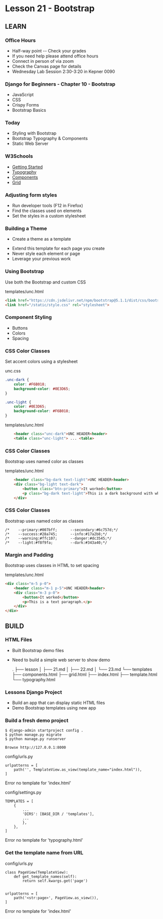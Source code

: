 # Lesson 21 - Bootstrap

## LEARN

### Office Hours
* Half-way point -- Check your grades
* If you need help please attend office hours
* Connect in person of via zoom
* Check the Canvas page for details
* Wednesday Lab Session 2:30-3:20 in Kepner 0090


### Django for Beginners - Chapter 10 - Bootstrap
- JavaScript
- CSS
- Crispy Forms
- Bootstrap Basics


### Today
* Styling with Bootstrap
* Bootstrap Typography & Components
* Static Web Server


### W3Schools
* [Getting Started](https://www.w3schools.com/bootstrap5/index.php)
* [Typography](https://www.w3schools.com/bootstrap5/bootstrap_typography.php)
* [Components](https://www.w3schools.com/bootstrap5/bootstrap_buttons.php)
* [Grid](https://www.w3schools.com/bootstrap5/bootstrap_grid_basic.php)


### Adjusting form styles
* Run developer tools (F12 in Firefox)
* Find the classes used on elements
* Set the styles in a custom stylesheet


### Building a Theme 
- Create a theme as a template
* Extend this template for each page you create
* Never style each element or page
* Leverage your previous work


### Using Bootstrap
Use both the Bootstrap and custom CSS

templates/unc.html

```html
<link href="https://cdn.jsdelivr.net/npm/bootstrap@5.1.1/dist/css/bootstrap.min.css" rel="stylesheet">
<link href="/static/style.css" rel="stylesheet">
```


### Component Styling
- Buttons
- Colors
- Spacing


### CSS Color Classes
Set accent colors using a stylesheet

unc.css

```css
.unc-dark {
    color: #F6B018;
    background-color: #0E3D65;
}

.unc-light {
    color: #0E3D65;
    background-color: #F6B018;
}
```

templates/unc.html

```html
    <header class="unc-dark">UNC HEADER<header>
    <table class="unc-light"> ... <table>
```


### CSS Color Classes
Bootstrap uses named color as classes

templates/unc.html

```html
    <header class="bg-dark text-light">UNC HEADER<header>
    <div class="bg-light text-dark">
        <button class="btn-primary">It worked</button>
        <p class="bg-dark text-light">This is a dark background with white text.</p>
    </div>
```


### CSS Color Classes
Bootstrap uses named color as classes

    /*    --primary:#007bff;      --secondary:#6c757d;*/
    /*    --success:#28a745;      --info:#17a2b8;*/
    /*    --warning:#ffc107;      --danger:#dc3545;*/
    /*    --light:#f8f9fa;        --dark:#343a40;*/


### Margin and Padding
Bootstrap uses classes in HTML to set spacing

templates/unc.html

```html
<div class="m-5 p-0">
    <header class="m-1 p-5">UNC HEADER<header>
    <div class="m-3 p-0">
        <button>It worked</button>
        <p>This is a text paragraph.</p>
    </div>
</div>
```


## BUILD

### HTML Files
* Built Bootstrap demo files
* Need to build a simple web server to show demo

    .
    ├── lesson
    │   ├── 21.md
    │   ├── 22.md
    │   └── 23.md
    └── templates
        ├── components.html
        ├── grid.html
        ├── index.html
        ├── template.html
        └── typography.html


### Lessons Django Project
* Build an app that can display static HTML files
* Demo Bootstrap templates using new app


### Build a fresh demo project

    $ django-admin startproject config .
    $ python manage.py migrate
    $ python manage.py runserver

    Browse http://127.0.0.1:8000

config/urls.py

    urlpatterns = [
        path('', TemplateView.as_view(template_name="index.html")),
    ]

Error no template for 'index.html'

config/settings.py

    TEMPLATES = [
        {
            ...
            'DIRS': [BASE_DIR / 'templates'],
            ...
            },
        },
    ]

Error no template for 'typography.html'


### Get the template name from URL

config/urls.py

    class PageView(TemplateView):
        def get_template_names(self):
            return self.kwargs.get('page')


    urlpatterns = [
        path('<str:page>', PageView.as_view()),
    ]


Error no template for 'index.html'



